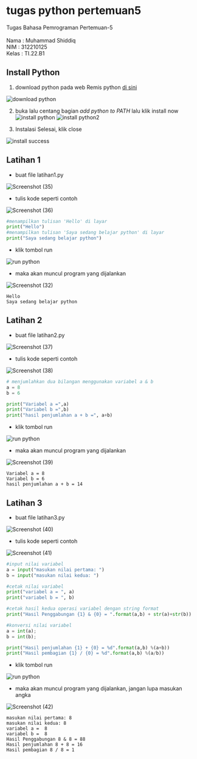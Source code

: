 # tugas python pertemuan5

Tugas Bahasa Pemrograman Pertemuan-5<br><br>
Nama : Muhammad Shiddiq <br>
NIM : 312210125<br>
Kelas : TI.22.B1<br>

## Install Python
1. download python pada web Remis python [di sini](https://python.org)

![download python](https://user-images.githubusercontent.com/47426095/196260682-ab4d3c1a-b0d9-47ea-8737-db2b81b58410.PNG)

2. buka lalu centang bagian *add python to PATH* lalu klik install now
![install python](https://user-images.githubusercontent.com/47426095/196260923-3c52d21d-89d4-465d-b0d2-ae11e1906d6c.PNG)
![install python2](https://user-images.githubusercontent.com/47426095/196261110-f1242a77-73a2-46e8-91d4-c428e9bdfd7e.PNG)


3. Instalasi Selesai, klik close

![install success](https://user-images.githubusercontent.com/47426095/196261213-d2d12ebd-893a-4e82-9715-28422d4fcc7b.PNG)


## Latihan 1
* buat file latihan1.py

![Screenshot (35)](https://user-images.githubusercontent.com/115475520/197347169-b7cba137-2e49-49c2-99a9-7639bec53116.png)

* tulis kode seperti contoh

![Screenshot (36)](https://user-images.githubusercontent.com/115475520/197347257-9b7f32ae-1141-4c4d-bedd-78c09502d54c.png)

```python
#menampilkan tulisan 'Hello' di layar
print("Hello")
#menampilkan tulisan 'Saya sedang belajar python' di layar
print("Saya sedang belajar python")
```
* klik tombol run

![run python](https://user-images.githubusercontent.com/47426095/196226867-b202f7d9-79ae-4577-b93f-8279d92d42a5.PNG)

* maka akan muncul program yang dijalankan

![Screenshot (32)](https://user-images.githubusercontent.com/115475520/197347040-1f436484-6c82-4730-8590-48e35bf31cbe.png)
```
Hello
Saya sedang belajar python
```


## Latihan 2
* buat file latihan2.py

![Screenshot (37)](https://user-images.githubusercontent.com/115475520/197347365-72986f5c-9ba9-4d0f-811a-09e4eb430ab5.png)

* tulis kode seperti contoh

![Screenshot (38)](https://user-images.githubusercontent.com/115475520/197347394-d25ba60a-bf03-4ba5-8a5c-8f1e0cdaaeaa.png)

``` python
# menjumlahkan dua bilangan menggunakan variabel a & b
a = 8
b = 6

print("Variabel a =",a)
print("Variabel b =",b)
print("hasil penjumlahan a + b =", a+b)
```


* klik tombol run

![run python](https://user-images.githubusercontent.com/47426095/196226867-b202f7d9-79ae-4577-b93f-8279d92d42a5.PNG)

* maka akan muncul program yang dijalankan

![Screenshot (39)](https://user-images.githubusercontent.com/115475520/197347445-0576e5b8-be6b-4e8f-897c-f042b38264b1.png)

```
Variabel a = 8
Variabel b = 6
hasil penjumlahan a + b = 14
```


## Latihan 3
* buat file latihan3.py

![Screenshot (40)](https://user-images.githubusercontent.com/115475520/197347571-35ee3b5c-99ef-4c3d-9691-1c0cc5927c82.png)

* tulis kode seperti contoh

![Screenshot (41)](https://user-images.githubusercontent.com/115475520/197347596-d06440d0-8101-4441-b869-61feacb11a1a.png)

```python
#input nilai variabel
a = input("masukan nilai pertama: ")
b = input("masukan nilai kedua: ")

#cetak nilai variabel
print("variabel a = ", a)
print("variabel b = ", b)

#cetak hasil kedua operasi variabel dengan string format
print("Hasil Penggabungan {1} & {0} = ".format(a,b) + str(a)+str(b))

#konversi nilai variabel 
a = int(a);
b = int(b);

print("Hasil penjumlahan {1} + {0} = %d".format(a,b) %(a+b))
print("Hasil pembagian {1} / {0} = %d".format(a,b) %(a/b))
```
* klik tombol run

![run python](https://user-images.githubusercontent.com/47426095/196228887-fddb8a47-afc5-4476-af01-e03a07e849ab.PNG)

* maka akan muncul program yang dijalankan, jangan lupa masukan angka

![Screenshot (42)](https://user-images.githubusercontent.com/115475520/197347633-7b44d437-4a59-41d8-97eb-2846fb91da9d.png)

```
masukan nilai pertama: 8
masukan nilai kedua: 8
variabel a =  8
variabel b =  8
Hasil Penggabungan 8 & 8 = 88
Hasil penjumlahan 8 + 8 = 16
Hasil pembagian 8 / 8 = 1
```
